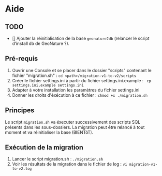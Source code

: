 # Aide

## TODO
  * [] Ajouter la réinitialisation de la base `geonature2db` (relancer le script d'install db de GeoNature ?).

## Pré-requis
1. Ouvrir une Console et se placer dans le dossier "scripts" contenant le fichier "migration.sh" : `cd <path>/migration-v1-to-v2/scripts`
1. Créer le fichier settings.ini à partir du fichier settings.ini.example : ` cp settings.ini.example settings.ini`
1. Adapter à votre installation les paramètres du fichier settings.ini
1. Donner les droits d'éxécution à ce fichier : `chmod +x ./migration.sh`

## Principes
Le script `migration.sh` va éxecuter successivement des scripts SQL présents dans les sous-dossiers.
La migration peut être relancé à tout moment et va réinitialiser la base (BIENTôT).

## Exécution de la migration
1. Lancer le script migration.sh : `./migration.sh`
1. Voir les résultats de la migration dans le fichier de log : `vi migration-v1-to-v2.log`
